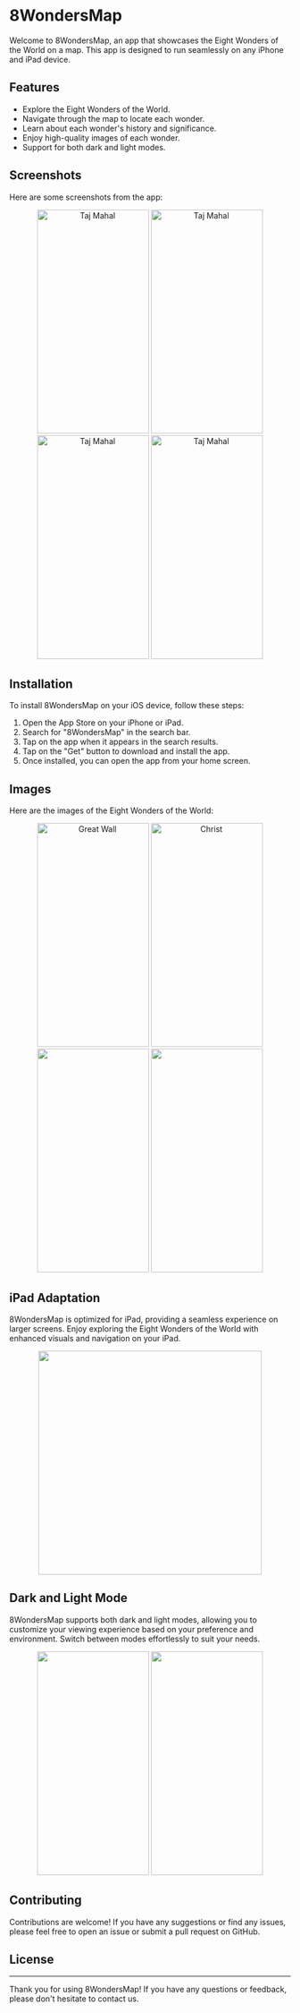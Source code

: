 # 8WondersMap

Welcome to 8WondersMap, an app that showcases the Eight Wonders of the World on a map. This app is designed to run seamlessly on any iPhone and iPad device.

## Features

- Explore the Eight Wonders of the World.
- Navigate through the map to locate each wonder.
- Learn about each wonder's history and significance.
- Enjoy high-quality images of each wonder.
- Support for both dark and light modes.


## Screenshots

Here are some screenshots from the app:

<div align="center">
    <img src="https://github.com/Animeshmaru/8WondersMap/assets/77394228/237c9c48-ce6c-4682-9afa-fc4aec70341b" alt="Taj Mahal" width="200" height="400">
    <img src="https://github.com/Animeshmaru/8WondersMap/assets/77394228/d9bc2d42-2d7c-4111-89d1-ce5f7d4d4cb0" alt="Taj Mahal" width="200" height="400">
    <img src="https://github.com/Animeshmaru/8WondersMap/assets/77394228/cdf7efb3-47a1-4969-8377-aacabba8569d" alt="Taj Mahal" width="200" height="400">
    <img src="https://github.com/Animeshmaru/8WondersMap/assets/77394228/0f19b6d8-e0de-49e9-b280-5d7310b06f4d" alt="Taj Mahal" width="200" height="400">
</div>

## Installation

To install 8WondersMap on your iOS device, follow these steps:

1. Open the App Store on your iPhone or iPad.
2. Search for "8WondersMap" in the search bar.
3. Tap on the app when it appears in the search results.
4. Tap on the "Get" button to download and install the app.
5. Once installed, you can open the app from your home screen.

## Images

Here are the images of the Eight Wonders of the World:

<div align="center">
    <img src="https://github.com/Animeshmaru/8WondersMap/assets/77394228/c135cb7a-4fad-4e23-a2a7-9123fb01eb81" alt="Great Wall" width="200" height="400">
    <img src="https://github.com/Animeshmaru/8WondersMap/assets/77394228/f1c5009a-eebc-41a0-aa46-69fc51e65454" alt="Christ" width="200" height="400">
    <img src="https://github.com/Animeshmaru/8WondersMap/assets/77394228/89c8dd6e-d656-4a14-8cb8-c975330dd9d7" alt="" width="200" height="400">
    <img src="https://github.com/Animeshmaru/8WondersMap/assets/77394228/2fe92087-eab9-4386-b61c-2d2283e83ce3" alt="" width="200" height="400">
</div>

## iPad Adaptation

8WondersMap is optimized for iPad, providing a seamless experience on larger screens. Enjoy exploring the Eight Wonders of the World with enhanced visuals and navigation on your iPad.
<div align="center">
    <img src="https://github.com/Animeshmaru/8WondersMap/assets/77394228/1ff0260c-1dfd-4b02-99bf-86b3868f1800" alt="" width="400" height="400">
</div>

## Dark and Light Mode

8WondersMap supports both dark and light modes, allowing you to customize your viewing experience based on your preference and environment. Switch between modes effortlessly to suit your needs.

<div align="center">
    <img src="https://github.com/Animeshmaru/8WondersMap/assets/77394228/5f4eb658-71ed-488b-a9df-b44136a258ee" alt="" width="200" height="400">
  <img src="https://github.com/Animeshmaru/8WondersMap/assets/77394228/4fb3b672-dc48-4aa3-883c-16a1ab0a49a1" alt="" width="200" height="400">
</div>

## Contributing

Contributions are welcome! If you have any suggestions or find any issues, please feel free to open an issue or submit a pull request on GitHub.

## License


---

Thank you for using 8WondersMap! If you have any questions or feedback, please don't hesitate to contact us.
